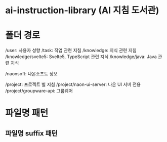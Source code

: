 # ai-instruction-library (AI 지침 도서관)

# 폴더 경로
/user: 사용자 성향
/task: 작업 관련 지침
/knowledge: 지식 관련 지침
/knowledge/svelte5: Svelte5, TypeScript 관련 지식
/knowledge/java: Java 관련 지식

/naonsoft: 나온소프트 정보

/project: 프로젝트 별 지침
/project/naon-ui-server: 나온 UI 서버 전용
/project/groupware-api: 그룹웨어


# 파일명 패턴
## 파일명 suffix 패턴
